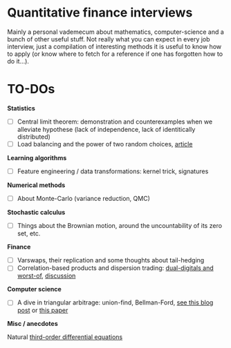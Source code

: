 # Quantitative finance interviews

Mainly a personal vademecum about mathematics, computer-science and a bunch of other useful stuff.
Not really what you can expect in every job interview, just a compilation of interesting methods it is useful to know how to apply (or know where to fetch for a reference if one has forgotten how to do it...).

# TO-DOs

**Statistics**

- [ ] Central limit theorem: demonstration and counterexamples when we alleviate hypothese (lack of independence, lack of identitically distributed)
- [ ] Load balancing and the power of two random choices, [article](https://medium.com/the-intuition-project/load-balancing-the-intuition-behind-the-power-of-two-random-choices-6de2e139ac2f)

**Learning algorithms**

- [ ] Feature engineering / data transformations: kernel trick, signatures

**Numerical methods**

- [ ] About Monte-Carlo (variance reduction, QMC)

**Stochastic calculus**

- [ ] Things about the Brownian motion, around the uncountability of its zero set, etc.

**Finance**

- [ ] Varswaps, their replication and some thoughts about tail-hedging
- [ ] Correlation-based products and dispersion trading: [dual-digitals and worst-of](https://quantnet.com/threads/dual-digital-and-worst-of-basket-options.20660/), [discussion](https://quant.stackexchange.com/questions/75024/how-to-hedge-a-dual-digital-option)

**Computer science**

- [ ] A dive in triangular arbitrage: union-find, Bellman-Ford, [see this blog post](https://reasonabledeviations.com/2019/03/02/currency-arbitrage-graphs/) or [this paper](https://drive.google.com/file/d/13Y_7tPvfvkNXcA_jkD2RMcNc0VQyRPvF/view)

**Misc / anecdotes**

Natural [third-order differential equations](https://www.johndcook.com/blog/2023/01/13/third-order-odes/)
